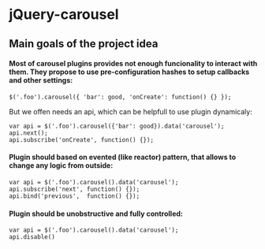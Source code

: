 jQuery-carousel
===============

Main goals of the project idea
------------------------------

#### Most of carousel plugins provides not enough funcionality to interact with them. They propose to use pre-configuration hashes to setup callbacks and other settings:
    $('.foo').carousel({ 'bar': good, 'onCreate': function() {} });

But we offen needs an api, which can be helpfull to use plugin dynamicaly:

    var api = $('.foo').carousel({'bar': good}).data('carousel');
    api.next();
    api.subscribe('onCreate', function() {});

#### Plugin should based on evented (like reactor) pattern, that allows to change any logic from outside:

    var api = $('.foo').carousel().data('carousel');
    api.subscribe('next', function() {});
    api.bind('previous',  function() {});

#### Plugin should be unobstructive and fully controlled:

    var api = $('.foo').carousel().data('carousel');
    api.disable()





